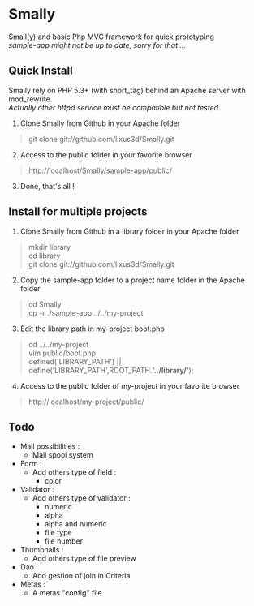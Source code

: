 Smally
======

Small(y) and basic Php MVC framework for quick prototyping  
<i>sample-app might not be up to date, sorry for that ...</i>

Quick Install
-------------

Smally rely on PHP 5.3+ (with short_tag) behind an Apache server with mod_rewrite.  
<i>Actually other httpd service must be compatible but not tested.</i> 

1. Clone Smally from Github in your Apache folder
> git clone git://github.com/lixus3d/Smally.git  

2. Access to the public folder in your favorite browser  
> http://localhost/Smally/sample-app/public/

3. Done, that's all !

Install for multiple projects
-----------------------------

1. Clone Smally from Github in a library folder in your Apache folder
> mkdir library  
> cd library  
> git clone git://github.com/lixus3d/Smally.git  

2. Copy the sample-app folder to a project name folder in the Apache folder  
> cd Smally  
> cp -r ./sample-app ../../my-project  

3. Edit the library path in my-project boot.php  
> cd ../../my-project  
> vim public/boot.php  
> defined('LIBRARY_PATH') || define('LIBRARY_PATH',ROOT_PATH.<strong>'../library/'</strong>);  

4. Access to the public folder of my-project in your favorite browser  
> http://localhost/my-project/public/  


Todo
----
- Mail possibilities : 
	- Mail spool system
- Form :
	- Add others type of field :
		- color 		
- Validator :
	- Add others type of validator :
		- numeric
		- alpha 
		- alpha and numeric 
		- file type 
		- file number
- Thumbnails : 
	- Add others type of file preview
- Dao :	
	- Add gestion of join in Criteria
- Metas :
	- A metas "config" file 